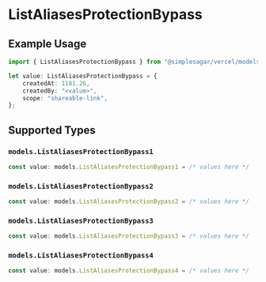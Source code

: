 # ListAliasesProtectionBypass

## Example Usage

```typescript
import { ListAliasesProtectionBypass } from "@simplesagar/vercel/models/listaliasesop.js";

let value: ListAliasesProtectionBypass = {
    createdAt: 1181.26,
    createdBy: "<value>",
    scope: "shareable-link",
};
```

## Supported Types

### `models.ListAliasesProtectionBypass1`

```typescript
const value: models.ListAliasesProtectionBypass1 = /* values here */
```

### `models.ListAliasesProtectionBypass2`

```typescript
const value: models.ListAliasesProtectionBypass2 = /* values here */
```

### `models.ListAliasesProtectionBypass3`

```typescript
const value: models.ListAliasesProtectionBypass3 = /* values here */
```

### `models.ListAliasesProtectionBypass4`

```typescript
const value: models.ListAliasesProtectionBypass4 = /* values here */
```

